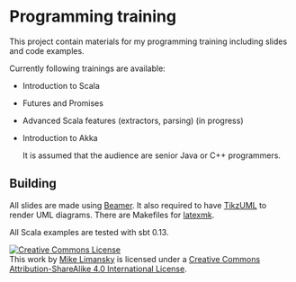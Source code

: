Programming training
=====================

  This project contain materials for my programming training including slides 
and code examples.

  Currently following trainings are available:

- Introduction to Scala
- Futures and Promises
- Advanced Scala features (extractors, parsing) (in progress)
- Introduction to Akka

  It is assumed that the audience are senior Java or C++ programmers.

Building
--------

All slides are made using [Beamer](https://bitbucket.org/rivanvx/beamer/wiki/Home).
It also required to have [TikzUML](http://perso.ensta-paristech.fr/~kielbasi/tikzuml/index.php?lang=en)
to render UML diagrams.  There are Makefiles for [latexmk](http://users.phys.psu.edu/~collins/software/latexmk-jcc/).

All Scala examples are tested with sbt 0.13.

<a rel="license" href="http://creativecommons.org/licenses/by-sa/4.0/"><img alt="Creative Commons License" style="border-width:0" src="http://i.creativecommons.org/l/by-sa/4.0/88x31.png" /></a><br />This work by <a xmlns:cc="http://creativecommons.org/ns#" href="http://github.com/limansky/trainings" property="cc:attributionName" rel="cc:attributionURL">Mike Limansky</a> is licensed under a <a rel="license" href="http://creativecommons.org/licenses/by-sa/4.0/">Creative Commons Attribution-ShareAlike 4.0 International License</a>.
